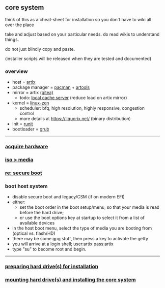 ## core system

think of this as a cheat-sheet for installation so you don't have to wiki all over the place

take and adjust based on your particular needs. do read wikis to understand things.

do not just blindly copy and paste. 

(installer scripts will be released when they are tested and documented)

### overview

* host = [artix](https://artixlinux.org/)
* package manager = [pacman](https://wiki.archlinux.org/title/Pacman) + [artools](https://gitea.artixlinux.org/artix/artools)
* mirror = artix [(gitea)](https://gitea.artixlinux.org/artixlinux)
  * todo: [local cache server](https://xyne.dev/projects/pacserve/) (reduce load on artix mirror)
* kernel = [linux-zen](https://github.com/zen-kernel/zen-kernel)
  * scheduler: bfq, high resolution, highly responsive, congestion control
  * more details at https://liquorix.net/ (binary distribution)
* init = [runit](http://smarden.org/runit/)
* bootloader = [grub](https://www.gnu.org/software/grub/)
___

### [acquire hardware](hardware.md)

### [iso > media](install-media.md)

### [re: secure boot](secure-boot.md)

### boot host system

* disable secure boot and legacy/CSM (if on modern EFI)
* either:
  * set the boot order in the boot setup/menu, so that your media is read before the hard drive;
  * or use the boot options key at startup to select it from a list of available devices
* in the host boot menu, select the type of media you are booting from (optical vs. flash/HD)
* there may be some gpg stuff, then press a key to activate the getty
* you will arrive at a login shell; user:artix pass:artix
* type "su" to become root and begin.

___

### [preparing hard drive(s) for installation](drives.md)

### [mounting hard drive(s) and installing the core system](install.md)
